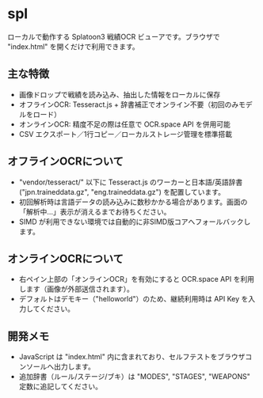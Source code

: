 # spl

ローカルで動作する Splatoon3 戦績OCR ビューアです。ブラウザで "index.html" を開くだけで利用できます。

## 主な特徴
- 画像ドロップで戦績を読み込み、抽出した情報をローカルに保存
- オフラインOCR: Tesseract.js + 辞書補正でオンライン不要（初回のみモデルをロード）
- オンラインOCR: 精度不足の際は任意で OCR.space API を併用可能
- CSV エクスポート／1行コピー／ローカルストレージ管理を標準搭載

## オフラインOCRについて
- "vendor/tesseract/" 以下に Tesseract.js のワーカーと日本語/英語辞書 ("jpn.traineddata.gz", "eng.traineddata.gz") を配置しています。
- 初回解析時は言語データの読み込みに数秒かかる場合があります。画面の「解析中…」表示が消えるまでお待ちください。
- SIMD が利用できない環境では自動的に非SIMD版コアへフォールバックします。

## オンラインOCRについて
- 右ペイン上部の「オンラインOCR」を有効にすると OCR.space API を利用します（画像が外部送信されます）。
- デフォルトはデモキー（"helloworld"）のため、継続利用時は API Key を入力してください。

## 開発メモ
- JavaScript は "index.html" 内に含まれており、セルフテストをブラウザコンソールへ出力します。
- 追加辞書（ルール/ステージ/ブキ）は "MODES", "STAGES", "WEAPONS" 定数に追記してください。
